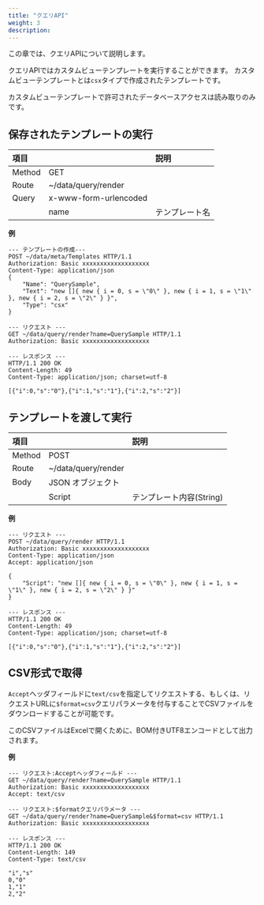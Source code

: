 ```yaml
---
title: "クエリAPI"
weight: 3
description: 
---
```


この章では、クエリAPIについて説明します。

クエリAPIではカスタムビューテンプレートを実行することができます。
カスタムビューテンプレートとは`csx`タイプで作成されたテンプレートです。

カスタムビューテンプレートで許可されたデータベースアクセスは読み取りのみです。

## 保存されたテンプレートの実行

|  項目  |                       |      説明      |
| :----- | :-------------------- | :------------- |
| Method | GET                   |                |
| Route  | ~/data/query/render   |                |
| Query  | x-www-form-urlencoded |                |
|        | name                  | テンプレート名 |

**例**  
```
--- テンプレートの作成---
POST ~/data/meta/Templates HTTP/1.1
Authorization: Basic xxxxxxxxxxxxxxxxxxx
Content-Type: application/json
{
    "Name": "QuerySample",
    "Text": "new []{ new { i = 0, s = \"0\" }, new { i = 1, s = \"1\" }, new { i = 2, s = \"2\" } }",
    "Type": "csx"
}

--- リクエスト ---
GET ~/data/query/render?name=QuerySample HTTP/1.1
Authorization: Basic xxxxxxxxxxxxxxxxxxx

--- レスポンス ---
HTTP/1.1 200 OK
Content-Length: 49
Content-Type: application/json; charset=utf-8

[{"i":0,"s":"0"},{"i":1,"s":"1"},{"i":2,"s":"2"}]
```

## テンプレートを渡して実行

|  項目  |                     |           説明           |
| :----- | :------------------ | :----------------------- |
| Method | POST                |                          |
| Route  | ~/data/query/render |                          |
| Body   | JSON オブジェクト   |                          |
|        | Script              | テンプレート内容(String) |

**例** 
```
--- リクエスト ---
POST ~/data/query/render HTTP/1.1
Authorization: Basic xxxxxxxxxxxxxxxxxxx
Content-Type: application/json
Accept: application/json

{
    "Script": "new []{ new { i = 0, s = \"0\" }, new { i = 1, s = \"1\" }, new { i = 2, s = \"2\" } }"
}

--- レスポンス ---
HTTP/1.1 200 OK
Content-Length: 49
Content-Type: application/json; charset=utf-8

[{"i":0,"s":"0"},{"i":1,"s":"1"},{"i":2,"s":"2"}]
```

## CSV形式で取得

`Accept`ヘッダフィールドに`text/csv`を指定してリクエストする、もしくは、リクエストURLに`$format=csv`クエリパラメータを付与することでCSVファイルをダウンロードすることが可能です。 

このCSVファイルはExcelで開くために、BOM付きUTF8エンコードとして出力されます。

**例** 
```
--- リクエスト:Acceptヘッダフィールド ---
GET ~/data/query/render?name=QuerySample HTTP/1.1
Authorization: Basic xxxxxxxxxxxxxxxxxxx
Accept: text/csv

--- リクエスト:$formatクエリパラメータ ---
GET ~/data/query/render?name=QuerySample&$format=csv HTTP/1.1
Authorization: Basic xxxxxxxxxxxxxxxxxxx

--- レスポンス ---
HTTP/1.1 200 OK
Content-Length: 149
Content-Type: text/csv

"i","s"
0,"0"
1,"1"
2,"2"

```